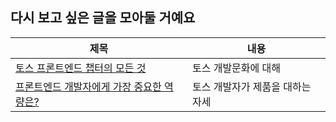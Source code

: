 ## 다시 보고 싶은 글을 모아둘 거예요

| 제목                                                                                              | 내용                             |
| ------------------------------------------------------------------------------------------------- | -------------------------------- |
| [토스 프론트엔드 챕터의 모든 것](https://tosspublic.notion.site/cc9367e44ff6424181899f3cf250f5d2) | 토스 개발문화에 대해             |
| [프론트엔드 개발자에게 가장 중요한 역량은?](https://blog.toss.im/article/toss-frontend-chapter)   | 토스 개발자가 제품을 대하는 자세 |
